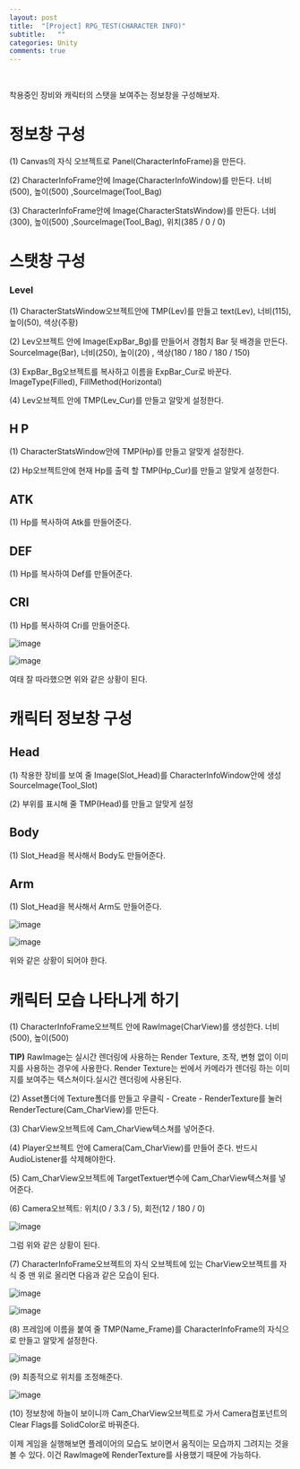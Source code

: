 ```yaml
---
layout: post
title:  "[Project] RPG_TEST(CHARACTER INFO)"
subtitle:   ""
categories: Unity
comments: true
---
```


<br>

착용중인 장비와 캐릭터의 스탯을 보여주는 정보창을 구성해보자.

# 정보창 구성

(1) Canvas의 자식 오브젝트로 Panel(CharacterInfoFrame)을 만든다.

(2) CharacterInfoFrame안에 Image(CharacterInfoWindow)를 만든다. 너비(500), 높이(500) ,SourceImage(Tool_Bag)

(3) CharacterInfoFrame안에 Image(CharacterStatsWindow)를 만든다. 너비(300), 높이(500) ,SourceImage(Tool_Bag), 위치(385 / 0 / 0)

# 스탯창 구성

### Level

(1) CharacterStatsWindow오브젝트안에 TMP(Lev)를 만들고 text(Lev), 너비(115), 높이(50), 색상(주황)

(2) Lev오브젝트 안에 Image(ExpBar_Bg)를 만들어서 경험치 Bar 뒷 배경을 만든다. SourceImage(Bar), 너비(250), 높이(20) , 색상(180 / 180 / 180 / 150)

(3) ExpBar_Bg오브젝트를 복사하고 이름을 ExpBar_Cur로 바꾼다. ImageType(Filled), FillMethod(Horizontal)

(4) Lev오브젝트 안에 TMP(Lev_Cur)를 만들고 알맞게 설정한다.

## H P

(1) CharacterStatsWindow안에 TMP(Hp)를 만들고 알맞게 설정한다.

(2) Hp오브젝트안에 현재 Hp를 출력 할 TMP(Hp_Cur)를 만들고 알맞게 설정한다.

## ATK

(1) Hp를 복사하여 Atk를 만들어준다.

## DEF

(1) Hp를 복사하여 Def를 만들어준다.

## CRI

(1) Hp를 복사하여 Cri를 만들어준다.

![image](https://user-images.githubusercontent.com/101051124/162667633-4d1a84e6-e74c-4456-afb5-5d8b7f169660.png)

![image](https://user-images.githubusercontent.com/101051124/162667673-cdde5dea-2edd-48c4-8acb-d7c35e6e35b0.png)

여태 잘 따라했으면 위와 같은 상황이 된다.

# 캐릭터 정보창 구성

## Head

(1) 착용한 장비를 보여 줄 Image(Slot_Head)를 CharacterInfoWindow안에 생성 SourceImage(Tool_Slot)

(2) 부위를 표시해 줄 TMP(Head)를 만들고 알맞게 설정

## Body

(1) Slot_Head을 복사해서 Body도 만들어준다.

## Arm

(1) Slot_Head을 복사해서 Arm도 만들어준다.

![image](https://user-images.githubusercontent.com/101051124/162669404-4ba7b3b4-4821-4c00-bc4c-b94777fa0ab7.png)

![image](https://user-images.githubusercontent.com/101051124/162669458-198e3741-28d0-42e2-bbb8-7afd136f15cf.png)

위와 같은 상황이 되어야 한다.

# 캐릭터 모습 나타나게 하기

(1) CharacterInfoFrame오브젝트 안에 RawImage(CharView)를 생성한다. 너비(500), 높이(500)

**TIP)** RawImage는 실시간 렌더링에 사용하는 Render Texture, 조작, 변형 없이 이미지를 사용하는 경우에 사용한다. Render Texture는 씬에서 카메라가 렌더링 하는 이미지를 보여주는 텍스쳐이다.실시간 렌더링에 사용된다.

(2) Asset폴더에 Texture폴더를 만들고 우클릭 - Create - RenderTexture를 눌러 RenderTecture(Cam_CharView)를 만든다.

(3) CharView오브젝트에 Cam_CharView텍스쳐를 넣어준다.

(4) Player오브젝트 안에 Camera(Cam_CharView)를 만들어 준다. 반드시 AudioListener를 삭제해야한다.

(5) Cam_CharView오브젝트에 TargetTextuer변수에 Cam_CharView텍스쳐를 넣어준다.

(6) Camera오브젝트: 위치(0 / 3.3 / 5), 회전(12 / 180 / 0)

![image](https://user-images.githubusercontent.com/101051124/162670804-f81517a3-7b96-4b5c-a17e-8329a1c27ce1.png)

그럼 위와 같은 상황이 된다.

(7) CharacterInfoFrame오브젝트의 자식 오브젝트에 있는 CharView오브젝트를 자식 중 맨 위로 올리면 다음과 같은 모습이 된다.

![image](https://user-images.githubusercontent.com/101051124/162671189-0dc921d0-3466-4ab9-96b1-0436ed7684e3.png)

![image](https://user-images.githubusercontent.com/101051124/162671258-481281be-f59c-4116-92a5-366ff5bcdec1.png)

(8) 프레임에 이름을 붙여 줄 TMP(Name_Frame)를 CharacterInfoFrame의 자식으로 만들고 알맞게 설정한다.

![image](https://user-images.githubusercontent.com/101051124/162671682-bda1a85b-b8b4-487e-b0e6-7e069c50ca65.png)

(9) 최종적으로 위치를 조정해준다.

![image](https://user-images.githubusercontent.com/101051124/162671886-105d8c44-19a5-4d7c-a556-f1ac448ed4d1.png)

(10) 정보창에 하늘이 보이니까 Cam_CharView오브젝트로 가서 Camera컴포넌트의 Clear Flags를 SolidColor로 바꿔준다.

이제 게임을 실행해보면 플레이어의 모습도 보이면서 움직이는 모습까지 그려지는 것을 볼 수 있다. 이건 RawImage에 RenderTexture를 사용했기 때문에 가능하다.